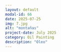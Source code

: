 ```yaml
---
layout: default
modal-id: 66
date: 2025-07-25
img: 7.jpg
alt: "montañas"
project-date: July 2025
category: Oil Painting
description: "Oleo"
---
```

